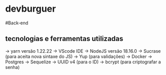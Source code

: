 # devburguer

#Back-end

## tecnologias e ferramentas utilizadas
-> yarn versão 1.22.22
-> VScode IDE
-> NodeJS versão 18.16.0
-> Sucrase (para aceita nova sintaxe do JS)
-> Yup (para validações)
-> Docker
-> Postgres
-> Sequelize 
-> UUID v4 (para o ID)
-> bcrypt (para criptografar a senha)




